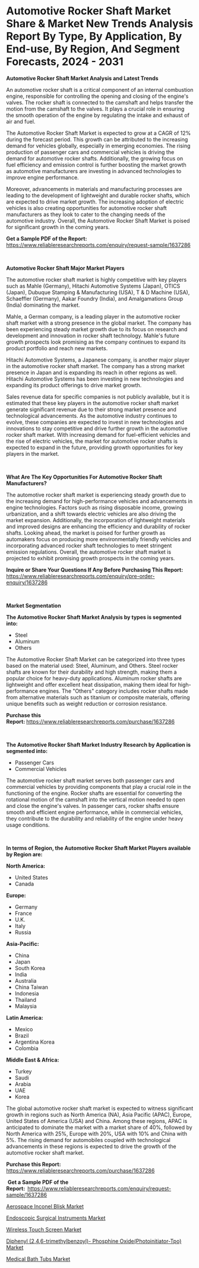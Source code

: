 <p><h1>Automotive Rocker Shaft Market Share & Market New Trends Analysis Report By Type, By Application, By End-use, By Region, And Segment Forecasts, 2024 - 2031</h1></p><p><strong>Automotive Rocker Shaft Market Analysis and Latest Trends</strong></p>
<p><p>An automotive rocker shaft is a critical component of an internal combustion engine, responsible for controlling the opening and closing of the engine's valves. The rocker shaft is connected to the camshaft and helps transfer the motion from the camshaft to the valves. It plays a crucial role in ensuring the smooth operation of the engine by regulating the intake and exhaust of air and fuel.</p><p>The Automotive Rocker Shaft Market is expected to grow at a CAGR of 12% during the forecast period. This growth can be attributed to the increasing demand for vehicles globally, especially in emerging economies. The rising production of passenger cars and commercial vehicles is driving the demand for automotive rocker shafts. Additionally, the growing focus on fuel efficiency and emission control is further boosting the market growth as automotive manufacturers are investing in advanced technologies to improve engine performance.</p><p>Moreover, advancements in materials and manufacturing processes are leading to the development of lightweight and durable rocker shafts, which are expected to drive market growth. The increasing adoption of electric vehicles is also creating opportunities for automotive rocker shaft manufacturers as they look to cater to the changing needs of the automotive industry. Overall, the Automotive Rocker Shaft Market is poised for significant growth in the coming years.</p></p>
<p><strong>Get a Sample PDF of the Report:&nbsp;</strong> <a href="https://www.reliableresearchreports.com/enquiry/request-sample/1637286">https://www.reliableresearchreports.com/enquiry/request-sample/1637286</a></p>
<p>&nbsp;</p>
<p><strong>Automotive Rocker Shaft Major Market Players</strong></p>
<p><p>The automotive rocker shaft market is highly competitive with key players such as Mahle (Germany), Hitachi Automotive Systems (Japan), OTICS (Japan), Dubuque Stamping & Manufacturing (USA), T & D Machine (USA), Schaeffler (Germany), Aakar Foundry (India), and Amalgamations Group (India) dominating the market.</p><p>Mahle, a German company, is a leading player in the automotive rocker shaft market with a strong presence in the global market. The company has been experiencing steady market growth due to its focus on research and development and innovation in rocker shaft technology. Mahle's future growth prospects look promising as the company continues to expand its product portfolio and reach new markets.</p><p>Hitachi Automotive Systems, a Japanese company, is another major player in the automotive rocker shaft market. The company has a strong market presence in Japan and is expanding its reach in other regions as well. Hitachi Automotive Systems has been investing in new technologies and expanding its product offerings to drive market growth.</p><p>Sales revenue data for specific companies is not publicly available, but it is estimated that these key players in the automotive rocker shaft market generate significant revenue due to their strong market presence and technological advancements. As the automotive industry continues to evolve, these companies are expected to invest in new technologies and innovations to stay competitive and drive further growth in the automotive rocker shaft market. With increasing demand for fuel-efficient vehicles and the rise of electric vehicles, the market for automotive rocker shafts is expected to expand in the future, providing growth opportunities for key players in the market.</p></p>
<p>&nbsp;</p>
<p><strong>What Are The Key Opportunities For Automotive Rocker Shaft Manufacturers?</strong></p>
<p><p>The automotive rocker shaft market is experiencing steady growth due to the increasing demand for high-performance vehicles and advancements in engine technologies. Factors such as rising disposable income, growing urbanization, and a shift towards electric vehicles are also driving the market expansion. Additionally, the incorporation of lightweight materials and improved designs are enhancing the efficiency and durability of rocker shafts. Looking ahead, the market is poised for further growth as automakers focus on producing more environmentally friendly vehicles and incorporating advanced rocker shaft technologies to meet stringent emission regulations. Overall, the automotive rocker shaft market is projected to exhibit promising growth prospects in the coming years.</p></p>
<p><strong>Inquire or Share Your Questions If Any Before Purchasing This Report:</strong> <a href="https://www.reliableresearchreports.com/enquiry/pre-order-enquiry/1637286">https://www.reliableresearchreports.com/enquiry/pre-order-enquiry/1637286</a></p>
<p>&nbsp;</p>
<p><strong>Market Segmentation</strong></p>
<p><strong>The Automotive Rocker Shaft Market Analysis by types is segmented into:</strong></p>
<p><ul><li>Steel</li><li>Aluminum</li><li>Others</li></ul></p>
<p><p>The Automotive Rocker Shaft Market can be categorized into three types based on the material used: Steel, Aluminum, and Others. Steel rocker shafts are known for their durability and high strength, making them a popular choice for heavy-duty applications. Aluminum rocker shafts are lightweight and offer excellent heat dissipation, making them ideal for high-performance engines. The "Others" category includes rocker shafts made from alternative materials such as titanium or composite materials, offering unique benefits such as weight reduction or corrosion resistance.</p></p>
<p><strong>Purchase this Report:&nbsp;</strong><a href="https://www.reliableresearchreports.com/purchase/1637286">https://www.reliableresearchreports.com/purchase/1637286</a></p>
<p>&nbsp;</p>
<p><strong>The Automotive Rocker Shaft Market Industry Research by Application is segmented into:</strong></p>
<p><ul><li>Passenger Cars</li><li>Commercial Vehicles</li></ul></p>
<p><p>The automotive rocker shaft market serves both passenger cars and commercial vehicles by providing components that play a crucial role in the functioning of the engine. Rocker shafts are essential for converting the rotational motion of the camshaft into the vertical motion needed to open and close the engine's valves. In passenger cars, rocker shafts ensure smooth and efficient engine performance, while in commercial vehicles, they contribute to the durability and reliability of the engine under heavy usage conditions.</p></p>
<p>&nbsp;</p>
<p><strong>In terms of Region, the Automotive Rocker Shaft Market Players available by Region are:</strong></p>
<p>
    <p> <strong> North America: </strong>
        <ul>
            <li>United States</li>
            <li>Canada</li>
        </ul>
        </p> 
    <p> <strong> Europe: </strong>
        <ul>
            <li>Germany</li>
            <li>France</li>
            <li>U.K.</li>
            <li>Italy</li>
            <li>Russia</li>
        </ul>
        </p> 
    <p> <strong> Asia-Pacific: </strong>
        <ul>
            <li>China</li>
            <li>Japan</li>
            <li>South Korea</li>
            <li>India</li>
            <li>Australia</li>
            <li>China Taiwan</li>
            <li>Indonesia</li>
            <li>Thailand</li>
            <li>Malaysia</li>
        </ul>
        </p> 
    <p> <strong> Latin America: </strong>
        <ul>
            <li>Mexico</li>
            <li>Brazil</li>
            <li>Argentina Korea</li>
            <li>Colombia</li>
        </ul>
        </p> 
    <p> <strong> Middle East & Africa: </strong>
        <ul>
            <li>Turkey</li>
            <li>Saudi</li>
            <li>Arabia</li>
            <li>UAE</li>
            <li>Korea</li>
        </ul>
    </p>
    </p>
<p><p>The global automotive rocker shaft market is expected to witness significant growth in regions such as North America (NA), Asia Pacific (APAC), Europe, United States of America (USA) and China. Among these regions, APAC is anticipated to dominate the market with a market share of 40%, followed by North America with 25%, Europe with 20%, USA with 10% and China with 5%. The rising demand for automobiles coupled with technological advancements in these regions is expected to drive the growth of the automotive rocker shaft market.</p></p>
<p><strong>Purchase this Report: </strong><a href="https://www.reliableresearchreports.com/purchase/1637286">https://www.reliableresearchreports.com/purchase/1637286</a></p>
<p>&nbsp;<strong>Get a Sample PDF of the Report:&nbsp;&nbsp;</strong><a href="https://www.reliableresearchreports.com/enquiry/request-sample/1637286">https://www.reliableresearchreports.com/enquiry/request-sample/1637286</a></p>
<p><strong></strong></p>
<p><p><a href="https://github.com/jodemen/Market-Research-Report-List-1/blob/main/aerospace-inconel-blisk-market.md">Aerospace Inconel Blisk Market</a></p><p><a href="https://medium.com/@katherineshort5445/endoscopic-surgical-instruments-market-exploring-market-share-market-trends-and-future-growth-56fb66788c35">Endoscopic Surgical Instruments Market</a></p><p><a href="https://issuu.com/reportprime-2/docs/wireless-touch-screen-market-size-2030.pptx">Wireless Touch Screen Market</a></p><p><a href="https://issuu.com/reportprime-2/docs/diphenyl-246-trimethylbenzoyl-phosphine-oxidephoto">Diphenyl (2,4,6-trimethylbenzoyl)- Phosphine Oxide(Photoinitiator-Tpo) Market</a></p><p><a href="https://medium.com/@katherineshort5445/medical-bath-tubs-market-size-cagr-trends-2024-2030-2e0990f96c03">Medical Bath Tubs Market</a></p></p>